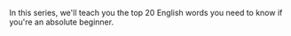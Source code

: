 
In this series, we'll teach you the top 20 English words you need to know if you're an absolute beginner.